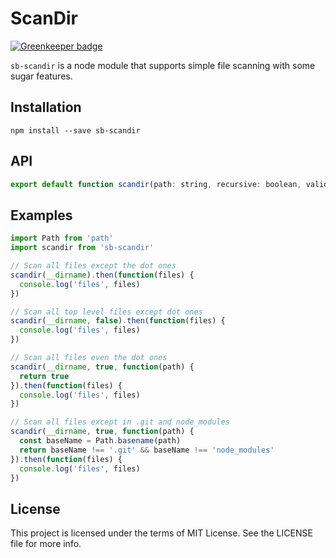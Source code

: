 # ScanDir

[![Greenkeeper badge](https://badges.greenkeeper.io/steelbrain/scandir.svg)](https://greenkeeper.io/)

`sb-scandir` is a node module that supports simple file scanning with some sugar features.

## Installation

```
npm install --save sb-scandir
```

## API

```js
export default function scandir(path: string, recursive: boolean, validate: ((file: string) => boolean)): Promise<Array<string>>
```

## Examples

```js
import Path from 'path'
import scandir from 'sb-scandir'

// Scan all files except the dot ones
scandir(__dirname).then(function(files) {
  console.log('files', files)
})

// Scan all top level files except dot ones
scandir(__dirname, false).then(function(files) {
  console.log('files', files)
})

// Scan all files even the dot ones
scandir(__dirname, true, function(path) {
  return true
}).then(function(files) {
  console.log('files', files)
})

// Scan all files except in .git and node_modules
scandir(__dirname, true, function(path) {
  const baseName = Path.basename(path)
  return baseName !== '.git' && baseName !== 'node_modules'
}).then(function(files) {
  console.log('files', files)
})
```

## License

This project is licensed under the terms of MIT License. See the LICENSE file for more info.
